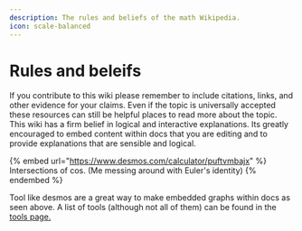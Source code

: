 ```yaml
---
description: The rules and beliefs of the math Wikipedia.
icon: scale-balanced
---
```


# Rules and beleifs

If you contribute to this wiki please remember to include citations, links, and other evidence for your claims. Even if the topic is universally accepted these resources can still be helpful places to read more about the topic. This wiki has a firm belief in logical and interactive explanations. Its greatly encouraged to embed content within docs that you are editing and to provide explanations that are sensible and logical.

{% embed url="<https://www.desmos.com/calculator/puftvmbajx>" %}
Intersections of cos. (Me messing around with Euler's identity)
{% endembed %}

Tool like desmos are a great way to make embedded graphs within docs as seen above. A list of tools (although not all of them) can be found in the [tools page.](tools.md)
